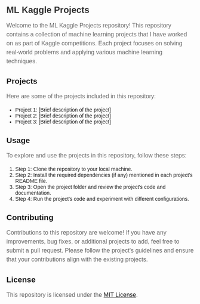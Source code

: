 <!DOCTYPE html>
<html>
<head>
  <meta charset="UTF-8">
  <title>ML Kaggle Projects</title>
  <style>
    body {
      font-family: Arial, sans-serif;
      margin: 20px;
    }
    h1 {
      color: #333;
      font-size: 24px;
    }
    p {
      color: #666;
      font-size: 16px;
      line-height: 1.5;
    }
  </style>
</head>
<body>
  <h1>ML Kaggle Projects</h1>
  <p>
    Welcome to the ML Kaggle Projects repository! This repository contains a collection of machine learning projects that I have worked on as part of Kaggle competitions. Each project focuses on solving real-world problems and applying various machine learning techniques.
  </p>
  
  <h2>Projects</h2>
  <p>
    Here are some of the projects included in this repository:
  </p>
  <ul>
    <li>Project 1: [Brief description of the project]</li>
    <li>Project 2: [Brief description of the project]</li>
    <li>Project 3: [Brief description of the project]</li>
  </ul>
  
  <h2>Usage</h2>
  <p>
    To explore and use the projects in this repository, follow these steps:
  </p>
  <ol>
    <li>Step 1: Clone the repository to your local machine.</li>
    <li>Step 2: Install the required dependencies (if any) mentioned in each project's README file.</li>
    <li>Step 3: Open the project folder and review the project's code and documentation.</li>
    <li>Step 4: Run the project's code and experiment with different configurations.</li>
  </ol>
  
  <h2>Contributing</h2>
  <p>
    Contributions to this repository are welcome! If you have any improvements, bug fixes, or additional projects to add, feel free to submit a pull request. Please follow the project's guidelines and ensure that your contributions align with the existing projects.
  </p>
  
  <h2>License</h2>
  <p>
    This repository is licensed under the <a href="https://example.com/license">MIT License</a>.
  </p>
</body>
</html>
